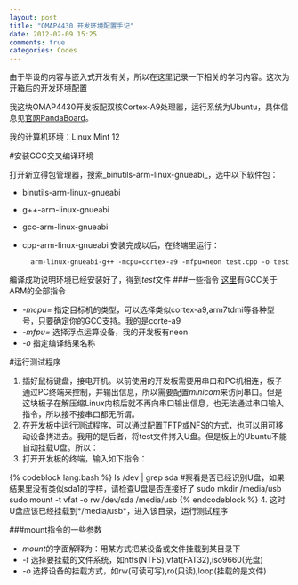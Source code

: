 ```yaml
---
layout: post
title: "OMAP4430 开发环境配置手记"
date: 2012-02-09 15:25
comments: true
categories: Codes
---
```


由于毕设的内容与嵌入式开发有关，所以在这里记录一下相关的学习内容。这次为开箱后的开发环境配置

我这块OMAP4430开发板配双核Cortex-A9处理器，运行系统为Ubuntu，具体信息见[官网PandaBoard](http://pandaboard.org/)。

我的计算机环境：Linux Mint 12

#安装GCC交叉编译环境

打开新立得包管理器，搜索_binutils-arm-linux-gnueabi_，选中以下软件包：
+ binutils-arm-linux-gnueabi
+ g++-arm-linux-gnueabi
+ gcc-arm-linux-gnueabi
+ cpp-arm-linux-gnueabi
安装完成以后，在终端里运行：
        
        arm-linux-gnueabi-g++ -mcpu=cortex-a9 -mfpu=neon test.cpp -o test
	 
编译成功说明环境已经安装好了，得到*test*文件
###一些指令
[这里](http://gcc.gnu.org/onlinedocs/gcc/ARM-Options.html)有GCC关于ARM的全部指令

- *-mcpu=* 指定目标机的类型，可以选择类似cortex-a9,arm7tdmi等各种型号，只要确定你的GCC支持。我的是corte-a9
- *-mfpu=* 选择浮点运算设备，我的开发板有neon
- *-o* 指定编译结果名称

#运行测试程序
1. 插好鼠标键盘，接电开机。以前使用的开发板需要用串口和PC机相连，板子通过PC终端来控制，并输出信息，所以需要配置*minicom*来访问串口。但是这块板子在解压缩Linux内核后就不再向串口输出信息，也无法通过串口输入指令，所以接不接串口都无所谓。
2. 在开发板中运行测试程序，可以通过配置TFTP或NFS的方式，也可以用可移动设备拷进去。我用的是后者，将test文件拷入U盘。但是板上的Ubuntu不能自动挂载U盘。所以：
3. 打开开发板的终端，输入如下指令：

{% codeblock lang:bash %}
ls /dev | grep sda  #察看是否已经识别U盘，如果结果里没有类似sda1的字样，请检查U盘是否连接好了
sudo mkdir /media/usb
sudo mount -t vfat -o rw /dev/sda /media/usb
{% endcodeblock %}
4. 这时U盘应该已经挂载到*/media/usb*，进入该目录，运行测试程序

###mount指令的一些参数
- *mount*的字面解释为：用某方式把某设备或文件挂载到某目录下
- _-t_ 选择要挂载的文件系统，如ntfs(NTFS),vfat(FAT32),iso9660(光盘)
- *-o* 选择设备的挂载方式，如rw(可读可写),ro(只读),loop(挂载的是文件)
